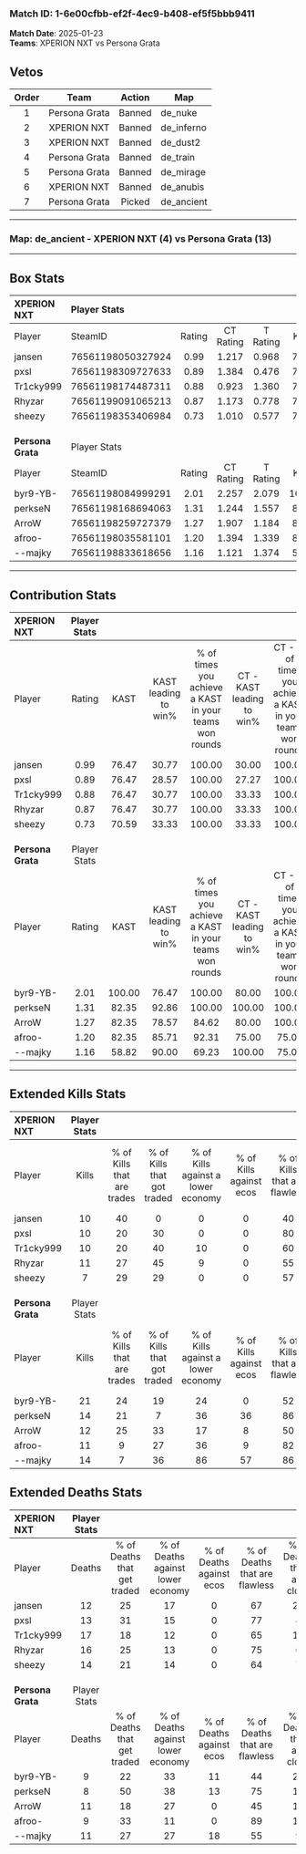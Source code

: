 ### Match ID: 1-6e00cfbb-ef2f-4ec9-b408-ef5f5bbb9411  
**Match Date**: 2025-01-23  
**Teams**: XPERION NXT vs Persona Grata  

## Vetos  

| Order | Team | Action | Map |
| :---: | :--: | :----: | --- |
| 1 | Persona Grata | Banned | de_nuke |
| 2 | XPERION NXT | Banned | de_inferno |
| 3 | XPERION NXT | Banned | de_dust2 |
| 4 | Persona Grata | Banned | de_train |
| 5 | Persona Grata | Banned | de_mirage |
| 6 | XPERION NXT | Banned | de_anubis |
| 7 | Persona Grata | Picked | de_ancient |

---  

### **Map**: de_ancient - XPERION NXT (4) vs Persona Grata (13)  
---  

## Box Stats  

| **XPERION NXT**   | Player Stats      |        |           |          |        |       |       |         |        |      |     |
| :- | :- | :-: | :-: | :-: | :-: | :-: | :-: | :-: | :-: | :-: | :-: |
| Player            | SteamID           | Rating | CT Rating | T Rating |  KAST  |  ADR  | Kills | Assists | Deaths | K/D  | HS% |
| jansen            | 76561198050327924 |  0.99  |   1.217   |  0.968   | 76.47  | 63.7  |  10   |    6    |   12   | 0.83 | 20  |
| pxsl              | 76561198309727633 |  0.89  |   1.384   |  0.476   | 76.47  | 49.7  |  10   |    2    |   13   | 0.77 | 50  |
| Tr1cky999         | 76561198174487311 |  0.88  |   0.923   |  1.360   | 76.47  | 80.5  |  10   |    5    |   17   | 0.59 | 70  |
| Rhyzar            | 76561199091065213 |  0.87  |   1.173   |  0.778   | 76.47  | 59.7  |  11   |    1    |   16   | 0.69 | 45  |
| sheezy            | 76561198353406984 |  0.73  |   1.010   |  0.577   | 70.59  | 62.5  |   7   |    6    |   14   | 0.50 | 14  |
|                   |                   |        |           |          |        |       |       |         |        |      |     |
|                   |                   |        |           |          |        |       |       |         |        |      |     |
|                   |                   |        |           |          |        |       |       |         |        |      |     |
| **Persona Grata** | Player Stats      |        |           |          |        |       |       |         |        |      |     |
| Player            | SteamID           | Rating | CT Rating | T Rating |  KAST  |  ADR  | Kills | Assists | Deaths | K/D  | HS% |
| byr9-YB-          | 76561198084999291 |  2.01  |   2.257   |  2.079   | 100.00 | 124.7 |  21   |    6    |   9    | 2.33 | 57  |
| perkseN           | 76561198168694063 |  1.31  |   1.244   |  1.557   | 82.35  | 55.7  |  14   |    2    |   8    | 1.75 | 35  |
| ArroW             | 76561198259727379 |  1.27  |   1.907   |  1.184   | 82.35  | 95.1  |  12   |    7    |   11   | 1.09 | 100 |
| afroo-            | 76561198035581101 |  1.20  |   1.394   |  1.339   | 82.35  | 77.0  |  11   |    3    |   9    | 1.22 | 45  |
| --majky           | 76561198833618656 |  1.16  |   1.121   |  1.374   | 58.82  | 88.2  |  14   |    3    |   11   | 1.27 | 35  |
---  

## Contribution Stats  

| **XPERION NXT**   | Player Stats |        |                      |                                                        |                           |                                                             |                          |                                                            |
| :- | :-: | :-: | :-: | :-: | :-: | :-: | :-: | :-: |
| Player            |    Rating    |  KAST  | KAST leading to win% | % of times you achieve a KAST in your teams won rounds | CT - KAST leading to win% | CT - % of times you achieve a KAST in your teams won rounds | T - KAST leading to win% | T - % of times you achieve a KAST in your teams won rounds |
| jansen            |     0.99     | 76.47  |        30.77         |                         100.00                         |           30.00           |                           100.00                            |          33.33           |                           100.00                           |
| pxsl              |     0.89     | 76.47  |        28.57         |                         100.00                         |           27.27           |                           100.00                            |          33.33           |                           100.00                           |
| Tr1cky999         |     0.88     | 76.47  |        30.77         |                         100.00                         |           33.33           |                           100.00                            |          25.00           |                           100.00                           |
| Rhyzar            |     0.87     | 76.47  |        30.77         |                         100.00                         |           33.33           |                           100.00                            |          25.00           |                           100.00                           |
| sheezy            |     0.73     | 70.59  |        33.33         |                         100.00                         |           33.33           |                           100.00                            |          33.33           |                           100.00                           |
|                   |              |        |                      |                                                        |                           |                                                             |                          |                                                            |
|                   |              |        |                      |                                                        |                           |                                                             |                          |                                                            |
|                   |              |        |                      |                                                        |                           |                                                             |                          |                                                            |
| **Persona Grata** | Player Stats |        |                      |                                                        |                           |                                                             |                          |                                                            |
| Player            |    Rating    |  KAST  | KAST leading to win% | % of times you achieve a KAST in your teams won rounds | CT - KAST leading to win% | CT - % of times you achieve a KAST in your teams won rounds | T - KAST leading to win% | T - % of times you achieve a KAST in your teams won rounds |
| byr9-YB-          |     2.01     | 100.00 |        76.47         |                         100.00                         |           80.00           |                           100.00                            |          75.00           |                           100.00                           |
| perkseN           |     1.31     | 82.35  |        92.86         |                         100.00                         |          100.00           |                           100.00                            |          90.00           |                           100.00                           |
| ArroW             |     1.27     | 82.35  |        78.57         |                         84.62                          |           80.00           |                           100.00                            |          77.78           |                           77.78                            |
| afroo-            |     1.20     | 82.35  |        85.71         |                         92.31                          |           75.00           |                            75.00                            |          90.00           |                           100.00                           |
| --majky           |     1.16     | 58.82  |        90.00         |                         69.23                          |          100.00           |                            75.00                            |          85.71           |                           66.67                            |
---  

## Extended Kills Stats  

| **XPERION NXT**   | Player Stats |                            |                            |                                    |                         |                              |                                 |                                       |                    |           |
| :- | :-: | :-: | :-: | :-: | :-: | :-: | :-: | :-: | :-: | :-: |
| Player            |    Kills     | % of Kills that are trades | % of Kills that got traded | % of Kills against a lower economy | % of Kills against ecos | % of Kills that are flawless | % of Kills that are close duels | % of Kills that are assisted by flash | Pistol Round Kills | AWP Kills |
| jansen            |      10      |             40             |             0              |                 0                  |            0            |              40              |               10                |                   0                   |         0          |     1     |
| pxsl              |      10      |             20             |             30             |                 0                  |            0            |              80              |               20                |                  10                   |         2          |     2     |
| Tr1cky999         |      10      |             20             |             40             |                 10                 |            0            |              60              |               20                |                  20                   |         0          |     3     |
| Rhyzar            |      11      |             27             |             45             |                 9                  |            0            |              55              |                9                |                   9                   |         0          |     1     |
| sheezy            |      7       |             29             |             29             |                 0                  |            0            |              57              |               14                |                   0                   |         2          |     1     |
|                   |              |                            |                            |                                    |                         |                              |                                 |                                       |                    |           |
|                   |              |                            |                            |                                    |                         |                              |                                 |                                       |                    |           |
|                   |              |                            |                            |                                    |                         |                              |                                 |                                       |                    |           |
| **Persona Grata** | Player Stats |                            |                            |                                    |                         |                              |                                 |                                       |                    |           |
| Player            |    Kills     | % of Kills that are trades | % of Kills that got traded | % of Kills against a lower economy | % of Kills against ecos | % of Kills that are flawless | % of Kills that are close duels | % of Kills that are assisted by flash | Pistol Round Kills | AWP Kills |
| byr9-YB-          |      21      |             24             |             19             |                 24                 |            0            |              52              |               14                |                   0                   |         0          |     1     |
| perkseN           |      14      |             21             |             7              |                 36                 |           36            |              86              |                7                |                   0                   |         1          |     1     |
| ArroW             |      12      |             25             |             33             |                 17                 |            8            |              50              |               17                |                   8                   |         0          |     4     |
| afroo-            |      11      |             9              |             27             |                 36                 |            9            |              82              |                9                |                   0                   |         4          |     0     |
| --majky           |      14      |             7              |             36             |                 86                 |           57            |              86              |               14                |                   0                   |         0          |     0     |
## Extended Deaths Stats  

| **XPERION NXT**   | Player Stats |                             |                                   |                          |                               |                            |                           |               |
| :- | :-: | :-: | :-: | :-: | :-: | :-: | :-: | :-: |
| Player            |    Deaths    | % of Deaths that get traded | % of Deaths against lower economy | % of Deaths against ecos | % of Deaths that are flawless | % of Deaths that are close | % of Deaths while blinded | Deaths to AWP |
| jansen            |      12      |             25              |                17                 |            0             |              67               |             25             |             0             |       0       |
| pxsl              |      13      |             31              |                15                 |            0             |              77               |             8              |             0             |       1       |
| Tr1cky999         |      17      |             18              |                12                 |            0             |              65               |             18             |             6             |       2       |
| Rhyzar            |      16      |             25              |                13                 |            0             |              75               |             6              |             0             |       2       |
| sheezy            |      14      |             21              |                14                 |            0             |              64               |             7              |             0             |       0       |
|                   |              |                             |                                   |                          |                               |                            |                           |               |
|                   |              |                             |                                   |                          |                               |                            |                           |               |
|                   |              |                             |                                   |                          |                               |                            |                           |               |
| **Persona Grata** | Player Stats |                             |                                   |                          |                               |                            |                           |               |
| Player            |    Deaths    | % of Deaths that get traded | % of Deaths against lower economy | % of Deaths against ecos | % of Deaths that are flawless | % of Deaths that are close | % of Deaths while blinded | Deaths to AWP |
| byr9-YB-          |      9       |             22              |                33                 |            11            |              44               |             22             |             0             |       2       |
| perkseN           |      8       |             50              |                38                 |            13            |              75               |             13             |            13             |       1       |
| ArroW             |      11      |             18              |                27                 |            0             |              45               |             18             |             9             |       0       |
| afroo-            |      9       |             33              |                11                 |            0             |              89               |             11             |            11             |       0       |
| --majky           |      11      |             27              |                27                 |            18            |              55               |             9              |             9             |       1       |
